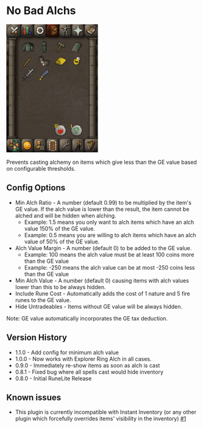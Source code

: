 # No Bad Alchs

![Demo](./demo.gif)

Prevents casting alchemy on items which give less than the GE value based on configurable thresholds.

## Config Options

* Min Alch Ratio - A number (default 0.99) to be multiplied by the item's GE value. If the alch value is lower than the
  result, the
  item cannot be alched and will be hidden when alching.
    * Example: 1.5 means you only want to alch items which have an alch value 150% of the GE value.
    * Example: 0.5 means you are willing to alch items which have an alch value of 50% of the GE value.
* Alch Value Margin - A number (default 0) to be added to the GE value.
    * Example: 100 means the alch value must be at least 100 coins more than the GE value
    * Example: -250 means the alch value can be at most -250 coins less than the GE value
* Min Alch Value - A number (default 0) causing items with alch values lower than this to be always hidden.
* Include Rune Cost - Automatically adds the cost of 1 nature and 5 fire runes to the GE value.
* Hide Untradeables - Items without GE value will be always hidden.

Note: GE value automatically incorporates the GE tax deduction.

## Version History

* 1.1.0 - Add config for minimum alch value
* 1.0.0 - Now works with Explorer Ring Alch in all cases.
* 0.9.0 - Immediately re-show items as soon as alch is cast
* 0.8.1 - Fixed bug where all spells cast would hide inventory
* 0.8.0 - Initial RuneLite Release

## Known issues

* This plugin is currently incompatible with Instant Inventory (or any other plugin which forcefully overrides items'
  visibility in the inventory) [#1](https://github.com/CreativeTechGuy/no-bad-alchs/issues/1)